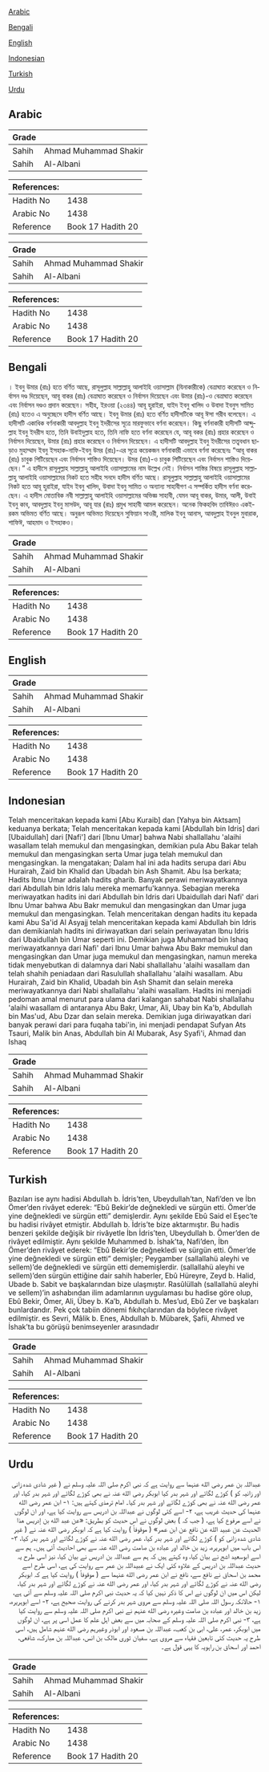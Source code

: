 [Arabic](#arabic)

[Bengali](#bengali)

[English](#english)

[Indonesian](#indonesian)

[Turkish](#turkish)

[Urdu](#urdu)

## Arabic


<div dir="rtl" lang="ar" style={{fontSize:'larger',backgroundColor:'#f8f9fa',padding:20}}>

</div>
<div style={{backgroundColor:'#f8f9fa',padding:20, marginBottom: 10}}><table> <thead> <tr> <th>Grade</th> <th></th> </tr> </thead> <tbody> <tr><td>Sahih</td><td>Ahmad Muhammad Shakir</td></tr><tr><td>Sahih</td><td>Al-Albani</td></tr></tbody></table><table> <thead> <tr> <th>References:</th> <th></th> </tr> </thead> <tbody><tr><td>Hadith No</td><td>1438</td></tr><tr><td>Arabic No</td><td>1438</td></tr><tr><td>Reference</td><td>Book 17 Hadith 20</td></tr></tbody></table></div>


<div dir="rtl" lang="ar" style={{fontSize:'larger',backgroundColor:'#f8f9fa',padding:20}}>

</div>
<div style={{backgroundColor:'#f8f9fa',padding:20, marginBottom: 10}}><table> <thead> <tr> <th>Grade</th> <th></th> </tr> </thead> <tbody> <tr><td>Sahih</td><td>Ahmad Muhammad Shakir</td></tr><tr><td>Sahih</td><td>Al-Albani</td></tr></tbody></table><table> <thead> <tr> <th>References:</th> <th></th> </tr> </thead> <tbody><tr><td>Hadith No</td><td>1438</td></tr><tr><td>Arabic No</td><td>1438</td></tr><tr><td>Reference</td><td>Book 17 Hadith 20</td></tr></tbody></table></div>

## Bengali


<div dir="ltr" lang="bn" style={{fontSize:'larger',backgroundColor:'#f8f9fa',padding:20}}>
। ইবনু উমার (রাঃ) হতে বর্ণিত আছে, রাসূলুল্লাহ সাল্লাল্লাহু আলাইহি ওয়াসাল্লাম (যিনাকারীকে) বেত্ৰাঘাত করেছেন ও নির্বাসন দণ্ড দিয়েছেন, আবূ বাকর (রাঃ) বেত্ৰাঘাত করেছেন ও নির্বাসন দিয়েছেন এবং উমার (রাঃ)-ও বেত্ৰাঘাত করেছেন এবং নির্বাসন দণ্ডও প্রদান করেছেন। সহীহ, ইরওয়া (২৩৪৪) আবূ হুরাইরা, যাইদ ইবনু খালিদ ও উবাদা ইবনুস সামিত (রাঃ) হতেও এ অনুচ্ছেদে হাদীস বর্ণিত আছে। ইবনু উমার (রাঃ) হতে বর্ণিত হাদীসটিকে আবূ ঈসা গরীব বলেছেন। এ হাদীসটি একাধিক বর্ণনাকারী আবদুল্লাহ ইবনু ইদরীসের সূত্রে মারফুভাবে বর্ণনা করেছেন। কিছু বর্ণনাকারী হাদীসটি আব্দুল্লাহ ইবনু ইদরীস হতে, তিনি উবাইদুল্লাহ হতে, তিনি নাফি হতে বর্ণনা করেছেন যে, আবূ বকর (রাঃ) প্রহার করেছেন ও নির্বাসন দিয়েছেন, উমার (রাঃ) প্রহার করেছেন ও নির্বাসন দিয়েছেন। এ হাদীসটি আবদুল্লাহ ইবনু ইদরীসের তত্ত্ববধান ছাড়াও মুহাম্মাদ ইবনু ইসহাক-নাফি-ইবনু উমর (রাঃ)-এর সূত্রে কয়েকজন বর্ণনাকারী এভাবে বর্ণনা করেছেনঃ “আবূ বাকর (রাঃ) চাবুক পিটিয়েছেন এবং নির্বাসন শাস্তিও দিয়েছেন। উমর (রাঃ)-ও চাবুক পিটিয়েছেন এবং নির্বাসন শাস্তিও দিয়েছেন।” এ হাদীসে রাসূলুল্লাহ সাল্লাল্লাহু আলাইহি ওয়াসাল্লামের নাম উল্লেখ নেই। নির্বাসন শাস্তির বিষয়ে রাসূলুল্লাহ সাল্লাল্লাহু আলাইহি ওয়াসাল্লামের নিকট হতে সহীহ সনদে হাদীস বর্ণিত আছে। রাসূলুল্লাহ সাল্লাল্লাহু আলাইহি ওয়াসাল্লামের নিকট হতে আবূ হুরাইরা, যাইদ ইবনু খালিদ, উবাদা ইবনু সামিত ও অন্যান্য সাহাবীগণ এ সম্পর্কিত হাদীস বর্ণনা করেছেন। এ হাদীস মোতাবিক নবী সাল্লাল্লাহু আলাইহি ওয়াসাল্লামের অভিজ্ঞ সাহাবী, যেমন আবূ বাকর, উমার, আলী, উবাই ইবনু কাব, আবদুল্লাহ ইবনু মাসউদ, আবূ যার (রাঃ) প্রমুখ সাহাবী আমল করেছেন। অনেক ফিকহবিদ তাবিঈরও একইরকম অভিমত বর্ণিত আছে। অনুরূপ অভিমত দিয়েছেন সুফিয়ান সাওরী, মালিক ইবনু আনাস, আবদুল্লাহ ইবনুল মুবারাক, শাফিঈ, আহমাদ ও ইসহাকও।
</div>
<div style={{backgroundColor:'#f8f9fa',padding:20, marginBottom: 10}}><table> <thead> <tr> <th>Grade</th> <th></th> </tr> </thead> <tbody> <tr><td>Sahih</td><td>Ahmad Muhammad Shakir</td></tr><tr><td>Sahih</td><td>Al-Albani</td></tr></tbody></table><table> <thead> <tr> <th>References:</th> <th></th> </tr> </thead> <tbody><tr><td>Hadith No</td><td>1438</td></tr><tr><td>Arabic No</td><td>1438</td></tr><tr><td>Reference</td><td>Book 17 Hadith 20</td></tr></tbody></table></div>

## English


<div dir="ltr" lang="en" style={{fontSize:'larger',backgroundColor:'#f8f9fa',padding:20}}>

</div>
<div style={{backgroundColor:'#f8f9fa',padding:20, marginBottom: 10}}><table> <thead> <tr> <th>Grade</th> <th></th> </tr> </thead> <tbody> <tr><td>Sahih</td><td>Ahmad Muhammad Shakir</td></tr><tr><td>Sahih</td><td>Al-Albani</td></tr></tbody></table><table> <thead> <tr> <th>References:</th> <th></th> </tr> </thead> <tbody><tr><td>Hadith No</td><td>1438</td></tr><tr><td>Arabic No</td><td>1438</td></tr><tr><td>Reference</td><td>Book 17 Hadith 20</td></tr></tbody></table></div>

## Indonesian


<div dir="ltr" lang="id" style={{fontSize:'larger',backgroundColor:'#f8f9fa',padding:20}}>
Telah menceritakan kepada kami [Abu Kuraib] dan [Yahya bin Aktsam] keduanya berkata; Telah menceritakan kepada kami [Abdullah bin Idris] dari [Ubaidullah] dari [Nafi'] dari [Ibnu Umar] bahwa Nabi shallallahu 'alaihi wasallam telah memukul dan mengasingkan, demikian pula Abu Bakar telah memukul dan mengasingkan serta Umar juga telah memukul dan mengasingkan. Ia mengatakan; Dalam hal ini ada hadits serupa dari Abu Hurairah, Zaid bin Khalid dan Ubadah bin Ash Shamit. Abu Isa berkata; Hadits Ibnu Umar adalah hadits gharib. Banyak perawi meriwayatkannya dari Abdullah bin Idris lalu mereka memarfu'kannya. Sebagian mereka meriwayatkan hadits ini dari Abdullah bin Idris dari Ubaidullah dari Nafi' dari Ibnu Umar bahwa Abu Bakr memukul dan mengasingkan dan Umar juga memukul dan mengasingkan. Telah menceritakan dengan hadits itu kepada kami Abu Sa'id Al Asyajj telah menceritakan kepada kami Abdullah bin Idris dan demikianlah hadits ini diriwayatkan dari selain periwayatan Ibnu Idris dari Ubaidullah bin Umar seperti ini. Demikian juga Muhammad bin Ishaq meriwayatkannya dari Nafi' dari Ibnu Umar bahwa Abu Bakr memukul dan mengasingkan dan Umar juga memukul dan mengasingkan, namun mereka tidak menyebutkan di dalamnya dari Nabi shallallahu 'alaihi wasallam dan telah shahih peniadaan dari Rasulullah shallallahu 'alaihi wasallam. Abu Hurairah, Zaid bin Khalid, Ubadah bin Ash Shamit dan selain mereka meriwayatkannya dari Nabi shallallahu 'alaihi wasallam. Hadits ini menjadi pedoman amal menurut para ulama dari kalangan sahabat Nabi shallallahu 'alaihi wasallam di antaranya Abu Bakr, Umar, Ali, Ubay bin Ka'b, Abdullah bin Mas'ud, Abu Dzar dan selain mereka. Demikian juga diriwayatkan dari banyak perawi dari para fuqaha tabi'in, ini menjadi pendapat Sufyan Ats Tsauri, Malik bin Anas, Abdullah bin Al Mubarak, Asy Syafi'i, Ahmad dan Ishaq
</div>
<div style={{backgroundColor:'#f8f9fa',padding:20, marginBottom: 10}}><table> <thead> <tr> <th>Grade</th> <th></th> </tr> </thead> <tbody> <tr><td>Sahih</td><td>Ahmad Muhammad Shakir</td></tr><tr><td>Sahih</td><td>Al-Albani</td></tr></tbody></table><table> <thead> <tr> <th>References:</th> <th></th> </tr> </thead> <tbody><tr><td>Hadith No</td><td>1438</td></tr><tr><td>Arabic No</td><td>1438</td></tr><tr><td>Reference</td><td>Book 17 Hadith 20</td></tr></tbody></table></div>

## Turkish


<div dir="ltr" lang="tr" style={{fontSize:'larger',backgroundColor:'#f8f9fa',padding:20}}>
Bazıları ise aynı hadisi Abdullah b. İdris’ten, Ubeydullah’tan, Nafi’den ve İbn Ömer’den rivâyet ederek: “Ebû Bekir’de değnekledi ve sürgün etti. Ömer’de yine değnekledi ve sürgün etti” demişlerdir. Aynı şekilde Ebû Said el Eşec’te bu hadisi rivâyet etmiştir. Abdullah b. İdris’te bize aktarmıştır. Bu hadis benzeri şekilde değişik bir rivâyetle İbn İdris’ten, Ubeydullah b. Ömer’den de rivâyet edilmiştir. Aynı şekilde Muhammed b. İshak’ta, Nafi’den, İbn Ömer’den rivâyet ederek: “Ebû Bekir’de değnekledi ve sürgün etti. Ömer’de yine değnekledi ve sürgün etti” demişler; Peygamber (sallallahü aleyhi ve sellem)’de değnekledi ve sürgün etti dememişlerdir. (sallallahü aleyhi ve sellem)’den sürgün ettiğine dair sahih haberler, Ebû Hüreyre, Zeyd b. Halid, Ubade b. Sabit ve başkalarından bize ulaşmıştır. Rasûlüllah (sallallahü aleyhi ve sellem)’in ashabından ilim adamlarının uygulaması bu hadise göre olup, Ebû Bekir, Ömer, Ali, Übey b. Ka’b, Abdullah b. Mes’ud, Ebû Zer ve başkaları bunlardandır. Pek çok tabiin dönemi fıkıhçılarından da böylece rivâyet edilmiştir. es Sevri, Mâlik b. Enes, Abdullah b. Mübarek, Şafii, Ahmed ve İshak’ta bu görüşü benimseyenler arasındadır
</div>
<div style={{backgroundColor:'#f8f9fa',padding:20, marginBottom: 10}}><table> <thead> <tr> <th>Grade</th> <th></th> </tr> </thead> <tbody> <tr><td>Sahih</td><td>Ahmad Muhammad Shakir</td></tr><tr><td>Sahih</td><td>Al-Albani</td></tr></tbody></table><table> <thead> <tr> <th>References:</th> <th></th> </tr> </thead> <tbody><tr><td>Hadith No</td><td>1438</td></tr><tr><td>Arabic No</td><td>1438</td></tr><tr><td>Reference</td><td>Book 17 Hadith 20</td></tr></tbody></table></div>

## Urdu


<div dir="rtl" lang="ur" style={{fontSize:'larger',backgroundColor:'#f8f9fa',padding:20}}>
عبداللہ بن عمر رضی الله عنہما سے روایت ہے کہ نبی اکرم صلی اللہ علیہ وسلم نے ( غیر شادی شدہ زانی اور زانیہ کو ) کوڑے لگائے اور شہر بدر کیا ابوبکر رضی الله عنہ نے بھی کوڑے لگائے اور شہر بدر کیا، اور عمر رضی الله عنہ نے بھی کوڑے لگائے اور شہر بدر کیا۔ امام ترمذی کہتے ہیں: ۱- ابن عمر رضی الله عنہما کی حدیث غریب ہے، ۲- اسے کئی لوگوں نے عبداللہ بن ادریس سے روایت کیا ہے، اور ان لوگوں نے اسے مرفوع کیا ہے، ( جب کہ ) بعض لوگوں نے اس حدیث کو بطریق: «عن عبد الله بن إدريس هذا الحديث عن عبيد الله عن نافع عن ابن عمر» ( موقوفاً ) روایت کیا ہے کہ ابوبکر رضی الله عنہ نے ( غیر شادی شدہ زانی کو ) کوڑے لگائے اور شہر بدر کیا، عمر رضی الله عنہ نے کوڑے لگائے اور شہر بدر کیا، ۳- اس باب میں ابوہریرہ، زید بن خالد اور عبادہ بن صامت رضی الله عنہ سے بھی احادیث آئی ہیں۔ ہم سے اسے ابوسعید اشج نے بیان کیا، وہ کہتے ہیں کہ ہم سے عبداللہ بن ادریس نے بیان کیا، نیز اسی طرح یہ حدیث عبداللہ بن ادریس کے علاوہ کئی ایک نے عبیداللہ بن عمر سے روایت کی ہے، اسی طرح اسے محمد بن اسحاق نے نافع سے، نافع نے ابن عمر رضی الله عنہما سے ( موقوفاً ) روایت کیا ہے کہ ابوبکر رضی الله عنہ نے کوڑے لگائے اور شہر بدر کیا، اور عمر رضی الله عنہ نے کوڑے لگائے اور شہر بدر کیا، لیکن اس میں ان لوگوں نے اس کا ذکر نہیں کیا کہ یہ حدیث نبی اکرم صلی اللہ علیہ وسلم سے آئی ہے، ۱- حالانکہ رسول اللہ صلی اللہ علیہ وسلم سے مروی شہر بدر کرنے کی روایت صحیح ہے، ۲- اسے ابوہریرہ، زید بن خالد اور عبادہ بن صامت وغیرہ رضی الله عنہم نے نبی اکرم صلی اللہ علیہ وسلم سے روایت کیا ہے، ۳- نبی اکرم صلی اللہ علیہ وسلم کے صحابہ میں سے بعض اہل علم کا عمل اسی پر ہے، ان لوگوں میں ابوبکر، عمر، علی، ابی بن کعب، عبداللہ بن مسعود اور ابوذر وغیرہم رضی الله عنہم شامل ہیں، اسی طرح یہ حدیث کئی تابعین فقہاء سے مروی ہے، سفیان ثوری مالک بن انس، عبداللہ بن مبارک، شافعی، احمد اور اسحاق بن راہویہ کا یہی قول ہے۔
</div>
<div style={{backgroundColor:'#f8f9fa',padding:20, marginBottom: 10}}><table> <thead> <tr> <th>Grade</th> <th></th> </tr> </thead> <tbody> <tr><td>Sahih</td><td>Ahmad Muhammad Shakir</td></tr><tr><td>Sahih</td><td>Al-Albani</td></tr></tbody></table><table> <thead> <tr> <th>References:</th> <th></th> </tr> </thead> <tbody><tr><td>Hadith No</td><td>1438</td></tr><tr><td>Arabic No</td><td>1438</td></tr><tr><td>Reference</td><td>Book 17 Hadith 20</td></tr></tbody></table></div>
